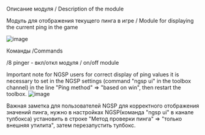 Описание модуля / Description of the module

Модуль для отображения текущего пинга в игре / Module for displaying the current ping in the game

![image](https://github.com/user-attachments/assets/acae9422-dd99-4ea0-bfe8-ff8ed7cc6df0)

Команды /Commands

/8 pinger - вкл/откл модуля / on/off module


Important note for NGSP users for correct display of ping values ​​it is necessary to set in the NGSP settings (command "ngsp ui" in the toolbox channel) in the line "Ping method" => "based on win", then restart the toolbox.
![image](https://github.com/user-attachments/assets/07a7a038-9756-4a8e-b283-b04b2ab9beab)

Важная заметка для пользователей NGSP для корректного отображения значений пинга, нужно в настройках NGSP(команда "ngsp ui" в канале тулбокса) установить в строке "Метод проверки пинга" => "только внешняя утилита", затем перезапустить тулбокс.
